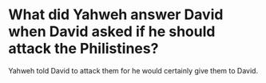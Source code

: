 # What did Yahweh answer David when David asked if he should attack the Philistines?

Yahweh told David to attack them for he would certainly give them to David.
